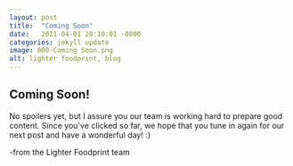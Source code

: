 ```yaml
---
layout: post
title:  "Coming Soon"
date:   2021-04-01 20:10:01 -0800
categories: jekyll update
image: 000-Coming Soon.png
alt: lighter foodprint, blog
---
```


<h2>Coming Soon!</h2>
No spoilers yet, but I assure you our team is working hard to prepare good content. Since you've clicked so far, we hope that you tune in again for our next post and have a wonderful day! :)

-from the Lighter Foodprint team